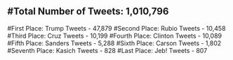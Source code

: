 #Total Number of Tweets: 1,010,796 
---
#First Place: Trump Tweets - 47,879
#Second Place: Rubio Tweets - 10,458
#Third Place: Cruz Tweets - 10,199
#Fourth Place: Clinton Tweets - 10,089
#Fifth Place: Sanders Tweets - 5,288
#Sixth Place: Carson Tweets - 1,802
#Seventh Place: Kasich Tweets - 828
#Last Place: Jeb! Tweets - 807
